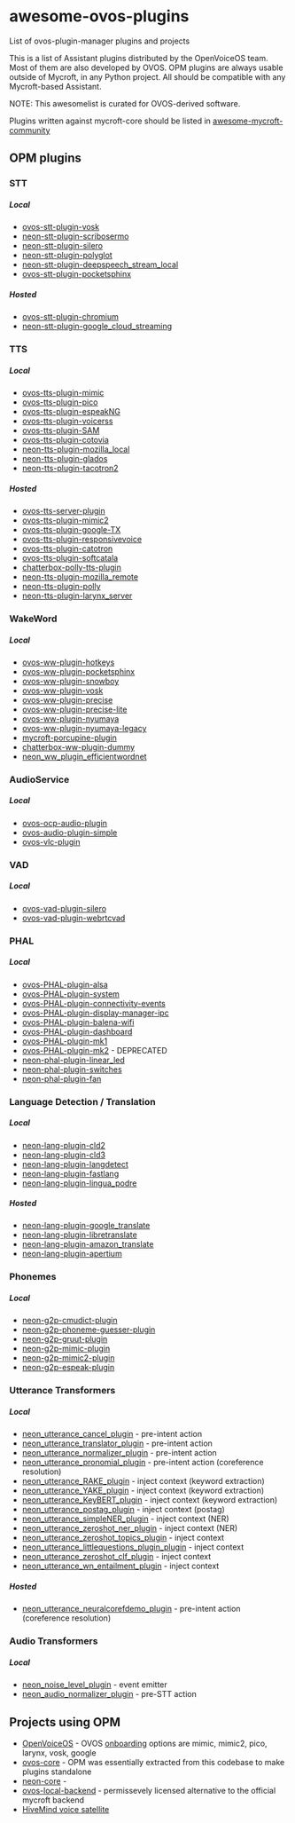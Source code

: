 # awesome-ovos-plugins
List of ovos-plugin-manager plugins and projects

This is a list of Assistant plugins distributed by the OpenVoiceOS team. Most of them are also developed by OVOS. 
OPM plugins are always usable outside of Mycroft, in any Python project. All should be compatible with any Mycroft-based Assistant.

NOTE: This awesomelist is curated for OVOS-derived software.

Plugins written against mycroft-core should be listed in [awesome-mycroft-community](https://github.com/ChanceNCounter/awesome-mycroft-community)

## OPM plugins

### STT

##### Local
- [ovos-stt-plugin-vosk](https://github.com/OpenVoiceOS/ovos-stt-plugin-vosk)
- [neon-stt-plugin-scribosermo](https://github.com/NeonGeckoCom/neon-stt-plugin-scribosermo)
- [neon-stt-plugin-silero](https://github.com/NeonGeckoCom/neon-stt-plugin-silero)
- [neon-stt-plugin-polyglot](https://github.com/NeonGeckoCom/neon-stt-plugin-polyglot)
- [neon-stt-plugin-deepspeech_stream_local](https://github.com/NeonGeckoCom/neon-stt-plugin-deepspeech_stream_local)
- [ovos-stt-plugin-pocketsphinx](https://github.com/OpenVoiceOS/ovos-stt-plugin-pocketsphinx)

##### Hosted
- [ovos-stt-plugin-chromium](https://github.com/OpenVoiceOS/ovos-stt-plugin-chromium)
- [neon-stt-plugin-google_cloud_streaming](https://github.com/NeonGeckoCom/neon-stt-plugin-google_cloud_streaming)


### TTS

##### Local
- [ovos-tts-plugin-mimic](https://github.com/OpenVoiceOS/ovos-tts-plugin-mimic)
- [ovos-tts-plugin-pico](https://github.com/OpenVoiceOS/ovos-tts-plugin-pico)
- [ovos-tts-plugin-espeakNG](https://github.com/OpenVoiceOS/ovos-tts-plugin-espeakNG)
- [ovos-tts-plugin-voicerss](https://github.com/OpenVoiceOS/ovos-tts-plugin-voicerss)
- [ovos-tts-plugin-SAM](https://github.com/OpenVoiceOS/ovos-tts-plugin-SAM)
- [ovos-tts-plugin-cotovia](https://github.com/OpenVoiceOS/ovos-tts-plugin-cotovia)
- [neon-tts-plugin-mozilla_local](https://github.com/NeonGeckoCom/neon-tts-plugin-mozilla_local)
- [neon-tts-plugin-glados](https://github.com/NeonGeckoCom/neon-tts-plugin-glados)
- [neon-tts-plugin-tacotron2](https://github.com/NeonGeckoCom/neon-tts-plugin-tacotron2)

##### Hosted
- [ovos-tts-server-plugin](https://github.com/OpenVoiceOS/ovos-tts-server-plugin)
- [ovos-tts-plugin-mimic2](https://github.com/OpenVoiceOS/ovos-tts-plugin-mimic2)
- [ovos-tts-plugin-google-TX](https://github.com/OpenVoiceOS/ovos-tts-plugin-google-TX)
- [ovos-tts-plugin-responsivevoice](https://github.com/OpenVoiceOS/ovos-tts-plugin-responsivevoice)
- [ovos-tts-plugin-catotron](https://github.com/OpenVoiceOS/ovos-tts-plugin-catotron)
- [ovos-tts-plugin-softcatala](https://github.com/OpenVoiceOS/ovos-tts-plugin-softcatala)
- [chatterbox-polly-tts-plugin](https://pypi.org/project/chatterbox-plugin-polly-tts)
- [neon-tts-plugin-mozilla_remote](https://github.com/NeonGeckoCom/neon-tts-plugin-mozilla_remote)
- [neon-tts-plugin-polly](https://github.com/NeonGeckoCom/neon-tts-plugin-polly)
- [neon-tts-plugin-larynx_server](https://github.com/NeonGeckoCom/neon-tts-plugin-larynx_server)

### WakeWord

##### Local
- [ovos-ww-plugin-hotkeys](https://github.com/OpenVoiceOS/ovos_ww_plugin_hotkeys)
- [ovos-ww-plugin-pocketsphinx](https://github.com/OpenVoiceOS/ovos-ww-plugin-pocketsphinx)
- [ovos-ww-plugin-snowboy](https://github.com/OpenVoiceOS/ovos-ww-plugin-snowboy)
- [ovos-ww-plugin-vosk](https://github.com/OpenVoiceOS/ovos-ww-plugin-vosk)
- [ovos-ww-plugin-precise](https://github.com/OpenVoiceOS/ovos-ww-plugin-precise)
- [ovos-ww-plugin-precise-lite](https://github.com/OpenVoiceOS/ovos-ww-plugin-precise-lite)
- [ovos-ww-plugin-nyumaya](https://github.com/OpenVoiceOS/ovos-ww-plugin-nyumaya)
- [ovos-ww-plugin-nyumaya-legacy](https://github.com/OpenVoiceOS/ovos-ww-plugin-nyumaya-legacy)
- [mycroft-porcupine-plugin](https://github.com/forslund/mycroft-porcupine-plugin)
- [chatterbox-ww-plugin-dummy](https://github.com/HelloChatterbox/dummy_wakeword_plugin)
- [neon_ww_plugin_efficientwordnet](https://github.com/NeonGeckoCom/neon_ww_plugin_efnet)

### AudioService

##### Local
- [ovos-ocp-audio-plugin](https://github.com/OpenVoiceOS/ovos-ocp-audio-plugin)
- [ovos-audio-plugin-simple](https://github.com/OpenVoiceOS/ovos-audio-plugin-simple)
- [ovos-vlc-plugin](https://github.com/OpenVoiceOS/ovos-vlc-plugin)


### VAD

##### Local
- [ovos-vad-plugin-silero](https://github.com/OpenVoiceOS/ovos-vad-plugin-silero)
- [ovos-vad-plugin-webrtcvad](https://github.com/OpenVoiceOS/ovos-vad-plugin-webrtcvad)


### PHAL

##### Local

- [ovos-PHAL-plugin-alsa](https://github.com/OpenVoiceOS/ovos-PHAL-plugin-alsa)
- [ovos-PHAL-plugin-system](https://github.com/OpenVoiceOS/ovos-PHAL-plugin-system)
- [ovos-PHAL-plugin-connectivity-events](https://github.com/OpenVoiceOS/ovos-PHAL-plugin-connectivity-events)
- [ovos-PHAL-plugin-display-manager-ipc](https://github.com/OpenVoiceOS/ovos-PHAL-plugin-display-manager-ipc)
- [ovos-PHAL-plugin-balena-wifi](https://github.com/OpenVoiceOS/ovos-PHAL-plugin-balena-wifi)
- [ovos-PHAL-plugin-dashboard](https://github.com/OpenVoiceOS/ovos-PHAL-plugin-dashboard)
- [ovos-PHAL-plugin-mk1](https://github.com/OpenVoiceOS/ovos-PHAL-plugin-mk1)
- [ovos-PHAL-plugin-mk2](https://github.com/OpenVoiceOS/ovos-PHAL-plugin-mk2) - DEPRECATED
- [neon-phal-plugin-linear_led](https://github.com/NeonGeckoCom/neon-phal-plugin-linear_led)
- [neon-phal-plugin-switches](https://github.com/NeonGeckoCom/neon-phal-plugin-switches)
- [neon-phal-plugin-fan](https://github.com/NeonGeckoCom/neon-phal-plugin-fan)


### Language Detection / Translation

##### Local
- [neon-lang-plugin-cld2](https://github.com/NeonGeckoCom/neon-lang-plugin-cld2)
- [neon-lang-plugin-cld3](https://github.com/NeonGeckoCom/neon-lang-plugin-cld3)
- [neon-lang-plugin-langdetect](https://github.com/NeonGeckoCom/neon-lang-plugin-langdetect)
- [neon-lang-plugin-fastlang](https://github.com/NeonGeckoCom/neon-lang-plugin-fastlang)
- [neon-lang-plugin-lingua_podre](https://github.com/NeonGeckoCom/neon-lang-plugin-lingua_podre)

##### Hosted
- [neon-lang-plugin-google_translate](https://github.com/NeonGeckoCom/neon-lang-plugin-google_translate)
- [neon-lang-plugin-libretranslate](https://github.com/NeonGeckoCom/neon-lang-plugin-libretranslate)
- [neon-lang-plugin-amazon_translate](https://github.com/NeonGeckoCom/neon-lang-plugin-amazon_translate)
- [neon-lang-plugin-apertium](https://github.com/NeonGeckoCom/neon-lang-plugin-apertium)

### Phonemes

##### Local
- [neon-g2p-cmudict-plugin](https://github.com/NeonGeckoCom/g2p-cmudict-plugin)
- [neon-g2p-phoneme-guesser-plugin](https://github.com/NeonGeckoCom/g2p-phoneme-guesser-plugin)
- [neon-g2p-gruut-plugin](https://github.com/NeonGeckoCom/g2p-gruut-plugin)
- [neon-g2p-mimic-plugin](https://github.com/NeonJarbas/g2p-mimic-plugin)
- [neon-g2p-mimic2-plugin](https://github.com/NeonJarbas/g2p-mimic2-plugin)
- [neon-g2p-espeak-plugin](https://github.com/NeonJarbas/g2p-espeak-plugin)


### Utterance Transformers

##### Local
- [neon_utterance_cancel_plugin](https://github.com/NeonGeckoCom/neon_utterance_cancel_plugin) - pre-intent action
- [neon_utterance_translator_plugin](https://github.com/NeonGeckoCom/neon_utterance_translator_plugin) - pre-intent action
- [neon_utterance_normalizer_plugin](https://github.com/NeonGeckoCom/neon_utterance_normalizer_plugin) - pre-intent action
- [neon_utterance_pronomial_plugin](neon_utterance_pronomial_plugin) - pre-intent action (coreference resolution)
- [neon_utterance_RAKE_plugin](https://github.com/NeonGeckoCom/neon_utterance_RAKE_plugin) - inject context (keyword extraction)
- [neon_utterance_YAKE_plugin](https://github.com/NeonGeckoCom/neon_utterance_YAKE_plugin) - inject context (keyword extraction)
- [neon_utterance_KeyBERT_plugin](https://github.com/NeonGeckoCom/neon_utterance_KeyBERT_plugin) - inject context (keyword extraction)
- [neon_utterance_postag_plugin](https://github.com/NeonGeckoCom/neon_utterance_postag_plugin) - inject context (postag)
- [neon_utterance_simpleNER_plugin](https://github.com/NeonGeckoCom/neon_utterance_simpleNER_plugin) - inject context (NER)
- [neon_utterance_zeroshot_ner_plugin](https://github.com/NeonGeckoCom/neon_utterance_zeroshot_ner_plugin) - inject context (NER)
- [neon_utterance_zeroshot_topics_plugin](https://github.com/NeonGeckoCom/neon_utterance_zeroshot_topics_plugin) - inject context
- [neon_utterance_littlequestions_plugin_plugin](https://github.com/NeonGeckoCom/neon_utterance_littlequestions_plugin) - inject context
- [neon_utterance_zeroshot_clf_plugin](https://github.com/NeonGeckoCom/neon_utterance_zeroshot_clf_plugin) - inject context
- [neon_utterance_wn_entailment_plugin](https://github.com/NeonGeckoCom/neon_utterance_wn_entailment_plugin) - inject context 


##### Hosted
- [neon_utterance_neuralcorefdemo_plugin](https://github.com/NeonGeckoCom/neon_utterance_neuralcorefdemo_plugin) - pre-intent action (coreference resolution)

### Audio Transformers

##### Local
- [neon_noise_level_plugin](https://github.com/NeonGeckoCom/neon_noise_level_plugin) - event emitter
- [neon_audio_normalizer_plugin](https://github.com/NeonGeckoCom/neon_audio_normalizer_plugin) - pre-STT action


## Projects using OPM

- [OpenVoiceOS](https://github.com/OpenVoiceOS/OpenVoiceOS) - OVOS [onboarding](https://github.com/OpenVoiceOS/skill-ovos-setup) options are mimic, mimic2, pico, larynx, vosk, google
- [ovos-core](https://github.com/OpenVoiceOS/ovos-core) - OPM was essentially extracted from this codebase to make plugins standalone
- [neon-core](https://github.com/NeonGeckoCom/NeonCore) - 
- [ovos-local-backend](https://github.com/OpenVoiceOS/ovos-local-backend) - permissevely licensed alternative to the official mycroft backend
- [HiveMind voice satellite](https://github.com/JarbasHiveMind/HiveMind-voice-sat)

